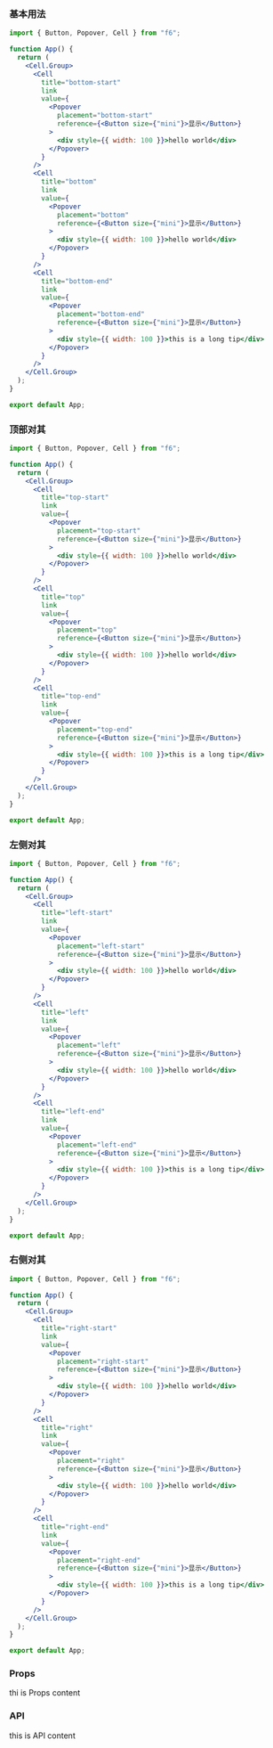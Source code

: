 <div class="block-panel">
      <script>var code =`import { Button, Popover, Cell } from "f6";

function App() {
  return (
    <Cell.Group>
      <Cell
        title="bottom-start"
        link
        value={
          <Popover
            placement="bottom-start"
            reference={<Button size={"mini"}>显示</Button>}
          >
            <div style={{ width: 100 }}>hello world</div>
          </Popover>
        }
      />
      <Cell
        title="bottom"
        link
        value={
          <Popover
            placement="bottom"
            reference={<Button size={"mini"}>显示</Button>}
          >
            <div style={{ width: 100 }}>hello world</div>
          </Popover>
        }
      />
      <Cell
        title="bottom-end"
        link
        value={
          <Popover
            placement="bottom-end"
            reference={<Button size={"mini"}>显示</Button>}
          >
            <div style={{ width: 100 }}>this is a long tip</div>
          </Popover>
        }
      />
    </Cell.Group>
  );
}

export default App;
`; console.log(code)</script>
      <h3>基本用法</h3>

```jsx
import { Button, Popover, Cell } from "f6";

function App() {
  return (
    <Cell.Group>
      <Cell
        title="bottom-start"
        link
        value={
          <Popover
            placement="bottom-start"
            reference={<Button size={"mini"}>显示</Button>}
          >
            <div style={{ width: 100 }}>hello world</div>
          </Popover>
        }
      />
      <Cell
        title="bottom"
        link
        value={
          <Popover
            placement="bottom"
            reference={<Button size={"mini"}>显示</Button>}
          >
            <div style={{ width: 100 }}>hello world</div>
          </Popover>
        }
      />
      <Cell
        title="bottom-end"
        link
        value={
          <Popover
            placement="bottom-end"
            reference={<Button size={"mini"}>显示</Button>}
          >
            <div style={{ width: 100 }}>this is a long tip</div>
          </Popover>
        }
      />
    </Cell.Group>
  );
}

export default App;
```
</div>

<div class="block-panel">
      <script>var code =`import { Button, Popover, Cell } from "f6";

function App() {
  return (
    <Cell.Group>
      <Cell
        title="top-start"
        link
        value={
          <Popover
            placement="top-start"
            reference={<Button size={"mini"}>显示</Button>}
          >
            <div style={{ width: 100 }}>hello world</div>
          </Popover>
        }
      />
      <Cell
        title="top"
        link
        value={
          <Popover
            placement="top"
            reference={<Button size={"mini"}>显示</Button>}
          >
            <div style={{ width: 100 }}>hello world</div>
          </Popover>
        }
      />
      <Cell
        title="top-end"
        link
        value={
          <Popover
            placement="top-end"
            reference={<Button size={"mini"}>显示</Button>}
          >
            <div style={{ width: 100 }}>this is a long tip</div>
          </Popover>
        }
      />
    </Cell.Group>
  );
}

export default App;
`; console.log(code)</script>
      <h3>顶部对其</h3>

```jsx
import { Button, Popover, Cell } from "f6";

function App() {
  return (
    <Cell.Group>
      <Cell
        title="top-start"
        link
        value={
          <Popover
            placement="top-start"
            reference={<Button size={"mini"}>显示</Button>}
          >
            <div style={{ width: 100 }}>hello world</div>
          </Popover>
        }
      />
      <Cell
        title="top"
        link
        value={
          <Popover
            placement="top"
            reference={<Button size={"mini"}>显示</Button>}
          >
            <div style={{ width: 100 }}>hello world</div>
          </Popover>
        }
      />
      <Cell
        title="top-end"
        link
        value={
          <Popover
            placement="top-end"
            reference={<Button size={"mini"}>显示</Button>}
          >
            <div style={{ width: 100 }}>this is a long tip</div>
          </Popover>
        }
      />
    </Cell.Group>
  );
}

export default App;
```
</div>

<div class="block-panel">
      <script>var code =`import { Button, Popover, Cell } from "f6";

function App() {
  return (
    <Cell.Group>
      <Cell
        title="left-start"
        link
        value={
          <Popover
            placement="left-start"
            reference={<Button size={"mini"}>显示</Button>}
          >
            <div style={{ width: 100 }}>hello world</div>
          </Popover>
        }
      />
      <Cell
        title="left"
        link
        value={
          <Popover
            placement="left"
            reference={<Button size={"mini"}>显示</Button>}
          >
            <div style={{ width: 100 }}>hello world</div>
          </Popover>
        }
      />
      <Cell
        title="left-end"
        link
        value={
          <Popover
            placement="left-end"
            reference={<Button size={"mini"}>显示</Button>}
          >
            <div style={{ width: 100 }}>this is a long tip</div>
          </Popover>
        }
      />
    </Cell.Group>
  );
}

export default App;
`; console.log(code)</script>
      <h3>左侧对其</h3>

```jsx
import { Button, Popover, Cell } from "f6";

function App() {
  return (
    <Cell.Group>
      <Cell
        title="left-start"
        link
        value={
          <Popover
            placement="left-start"
            reference={<Button size={"mini"}>显示</Button>}
          >
            <div style={{ width: 100 }}>hello world</div>
          </Popover>
        }
      />
      <Cell
        title="left"
        link
        value={
          <Popover
            placement="left"
            reference={<Button size={"mini"}>显示</Button>}
          >
            <div style={{ width: 100 }}>hello world</div>
          </Popover>
        }
      />
      <Cell
        title="left-end"
        link
        value={
          <Popover
            placement="left-end"
            reference={<Button size={"mini"}>显示</Button>}
          >
            <div style={{ width: 100 }}>this is a long tip</div>
          </Popover>
        }
      />
    </Cell.Group>
  );
}

export default App;
```
</div>

<div class="block-panel">
      <script>var code =`import { Button, Popover, Cell } from "f6";

function App() {
  return (
    <Cell.Group>
      <Cell
        title="right-start"
        link
        value={
          <Popover
            placement="right-start"
            reference={<Button size={"mini"}>显示</Button>}
          >
            <div style={{ width: 100 }}>hello world</div>
          </Popover>
        }
      />
      <Cell
        title="right"
        link
        value={
          <Popover
            placement="right"
            reference={<Button size={"mini"}>显示</Button>}
          >
            <div style={{ width: 100 }}>hello world</div>
          </Popover>
        }
      />
      <Cell
        title="right-end"
        link
        value={
          <Popover
            placement="right-end"
            reference={<Button size={"mini"}>显示</Button>}
          >
            <div style={{ width: 100 }}>this is a long tip</div>
          </Popover>
        }
      />
    </Cell.Group>
  );
}

export default App;
`; console.log(code)</script>
      <h3>右侧对其</h3>

```jsx
import { Button, Popover, Cell } from "f6";

function App() {
  return (
    <Cell.Group>
      <Cell
        title="right-start"
        link
        value={
          <Popover
            placement="right-start"
            reference={<Button size={"mini"}>显示</Button>}
          >
            <div style={{ width: 100 }}>hello world</div>
          </Popover>
        }
      />
      <Cell
        title="right"
        link
        value={
          <Popover
            placement="right"
            reference={<Button size={"mini"}>显示</Button>}
          >
            <div style={{ width: 100 }}>hello world</div>
          </Popover>
        }
      />
      <Cell
        title="right-end"
        link
        value={
          <Popover
            placement="right-end"
            reference={<Button size={"mini"}>显示</Button>}
          >
            <div style={{ width: 100 }}>this is a long tip</div>
          </Popover>
        }
      />
    </Cell.Group>
  );
}

export default App;
```
</div>

### Props

thi is Props content

### API

this is API content